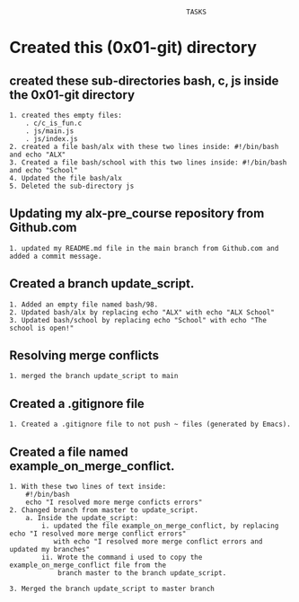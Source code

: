 
                                                TASKS

# Created this (0x01-git) directory

##  created these sub-directories bash, c, js inside the 0x01-git directory
	1. created thes empty files:
		. c/c_is_fun.c
		. js/main.js
		. js/index.js
	2. created a file bash/alx with these two lines inside: #!/bin/bash and echo "ALX"
	3. Created a file bash/school with this two lines inside: #!/bin/bash and echo "School"
	4. Updated the file bash/alx
	5. Deleted the sub-directory js

## Updating my alx-pre_course repository from Github.com
	1. updated my README.md file in the main branch from Github.com and added a commit message.

## Created a branch update_script.
	1. Added an empty file named bash/98.
	2. Updated bash/alx by replacing echo "ALX" with echo "ALX School"
	3. Updated bash/school by replacing echo "School" with echo "The school is open!"

## Resolving merge conflicts
	1. merged the branch update_script to main

## Created a .gitignore file
	1. Created a .gitignore file to not push ~ files (generated by Emacs).

## Created a file named example_on_merge_conflict.
	1. With these two lines of text inside:
		#!/bin/bash
		echo "I resolved more merge conficts errors"
	2. Changed branch from master to update_script.
		a. Inside the update_script:
			i. updated the file example_on_merge_conflict, by replacing echo "I resolved more merge conflict errors" 
			   with echo "I resolved more merge conflict errors and updated my branches"
			ii. Wrote the command i used to copy the example_on_merge_conflict file from the 
			    branch master to the branch update_script.

	3. Merged the branch update_script to master branch
